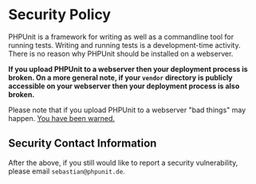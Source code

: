 # Security Policy

PHPUnit is a framework for writing as well as a commandline tool for running tests. Writing and running tests is a development-time activity. There is no reason why PHPUnit should be installed on a webserver.

**If you upload PHPUnit to a webserver then your deployment process is broken. On a more general note, if your `vendor` directory is publicly accessible on your webserver then your deployment process is also broken.**

Please note that if you upload PHPUnit to a webserver "bad things" may happen. [You have been warned.](https://thephp.cc/articles/phpunit-a-security-risk)

## Security Contact Information

After the above, if you still would like to report a security vulnerability, please email `sebastian@phpunit.de`.
